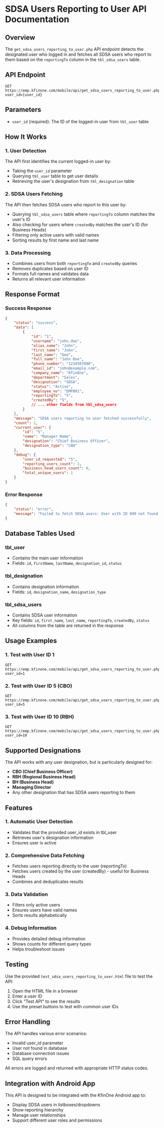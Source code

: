 # SDSA Users Reporting to User API Documentation

## Overview
The `get_sdsa_users_reporting_to_user.php` API endpoint detects the designated user who logged in and fetches all SDSA users who report to them based on the `reportingTo` column in the `tbl_sdsa_users` table.

## API Endpoint
```
GET https://emp.kfinone.com/mobile/api/get_sdsa_users_reporting_to_user.php?user_id={user_id}
```

## Parameters
- `user_id` (required): The ID of the logged-in user from `tbl_user` table

## How It Works

### 1. User Detection
The API first identifies the current logged-in user by:
- Taking the `user_id` parameter
- Querying `tbl_user` table to get user details
- Retrieving the user's designation from `tbl_designation` table

### 2. SDSA Users Fetching
The API then fetches SDSA users who report to this user by:
- Querying `tbl_sdsa_users` table where `reportingTo` column matches the user's ID
- Also checking for users where `createdBy` matches the user's ID (for Business Heads)
- Filtering only active users with valid names
- Sorting results by first name and last name

### 3. Data Processing
- Combines users from both `reportingTo` and `createdBy` queries
- Removes duplicates based on user ID
- Formats full names and validates data
- Returns all relevant user information

## Response Format

### Success Response
```json
{
    "status": "success",
    "data": [
        {
            "id": "1",
            "username": "john.doe",
            "alias_name": "John",
            "first_name": "John",
            "last_name": "Doe",
            "full_name": "John Doe",
            "phone_number": "1234567890",
            "email_id": "john@example.com",
            "company_name": "KfinOne",
            "department": "Sales",
            "designation": "SDSA",
            "status": "Active",
            "employee_no": "EMP001",
            "reportingTo": "5",
            "createdBy": "5",
            // ... other fields from tbl_sdsa_users
        }
    ],
    "message": "SDSA users reporting to user fetched successfully",
    "count": 1,
    "current_user": {
        "id": "5",
        "name": "Manager Name",
        "designation": "Chief Business Officer",
        "designation_type": "CBO"
    },
    "debug": {
        "user_id_requested": "5",
        "reporting_users_count": 1,
        "business_head_users_count": 0,
        "total_unique_users": 1
    }
}
```

### Error Response
```json
{
    "status": "error",
    "message": "Failed to fetch SDSA users: User with ID 999 not found in tbl_user table."
}
```

## Database Tables Used

### tbl_user
- Contains the main user information
- Fields: `id`, `firstName`, `lastName`, `designation_id`, `status`

### tbl_designation
- Contains designation information
- Fields: `id`, `designation_name`, `designation_type`

### tbl_sdsa_users
- Contains SDSA user information
- Key fields: `id`, `first_name`, `last_name`, `reportingTo`, `createdBy`, `status`
- All columns from the table are returned in the response

## Usage Examples

### 1. Test with User ID 1
```
GET https://emp.kfinone.com/mobile/api/get_sdsa_users_reporting_to_user.php?user_id=1
```

### 2. Test with User ID 5 (CBO)
```
GET https://emp.kfinone.com/mobile/api/get_sdsa_users_reporting_to_user.php?user_id=5
```

### 3. Test with User ID 10 (RBH)
```
GET https://emp.kfinone.com/mobile/api/get_sdsa_users_reporting_to_user.php?user_id=10
```

## Supported Designations
The API works with any user designation, but is particularly designed for:
- **CBO (Chief Business Officer)**
- **RBH (Regional Business Head)**
- **BH (Business Head)**
- **Managing Director**
- Any other designation that has SDSA users reporting to them

## Features

### 1. Automatic User Detection
- Validates that the provided user_id exists in tbl_user
- Retrieves user's designation information
- Ensures user is active

### 2. Comprehensive Data Fetching
- Fetches users reporting directly to the user (reportingTo)
- Fetches users created by the user (createdBy) - useful for Business Heads
- Combines and deduplicates results

### 3. Data Validation
- Filters only active users
- Ensures users have valid names
- Sorts results alphabetically

### 4. Debug Information
- Provides detailed debug information
- Shows counts for different query types
- Helps troubleshoot issues

## Testing
Use the provided `test_sdsa_users_reporting_to_user.html` file to test the API:
1. Open the HTML file in a browser
2. Enter a user ID
3. Click "Test API" to see the results
4. Use the preset buttons to test with common user IDs

## Error Handling
The API handles various error scenarios:
- Invalid user_id parameter
- User not found in database
- Database connection issues
- SQL query errors

All errors are logged and returned with appropriate HTTP status codes.

## Integration with Android App
This API is designed to be integrated with the KfinOne Android app to:
- Display SDSA users in listboxes/dropdowns
- Show reporting hierarchy
- Manage user relationships
- Support different user roles and permissions 